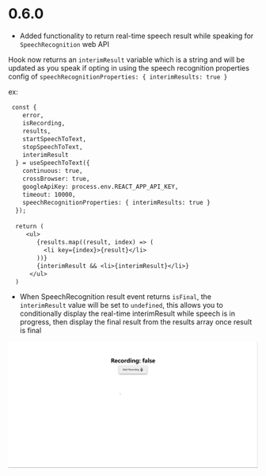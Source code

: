 # 0.6.0

- Added functionality to return real-time speech result while speaking for `SpeechRecognition` web API

Hook now returns an `interimResult` variable which is a string and will be updated as you speak if opting in using the speech recognition properties config of `speechRecognitionProperties: { interimResults: true }`

ex:

```JSX
 const {
    error,
    isRecording,
    results,
    startSpeechToText,
    stopSpeechToText,
    interimResult
  } = useSpeechToText({
    continuous: true,
    crossBrowser: true,
    googleApiKey: process.env.REACT_APP_API_KEY,
    timeout: 10000,
    speechRecognitionProperties: { interimResults: true }
  });

  return (
     <ul>
        {results.map((result, index) => (
          <li key={index}>{result}</li>
        ))}
        {interimResult && <li>{interimResult}</li>}
      </ul>
  )
```

- When SpeechRecognition result event returns `isFinal`, the `interimResult` value will be set to `undefined`, this allows you to conditionally display the real-time interimResult while speech is in progress, then display the final result from the results array once result is final

![Demo](demo.gif)
